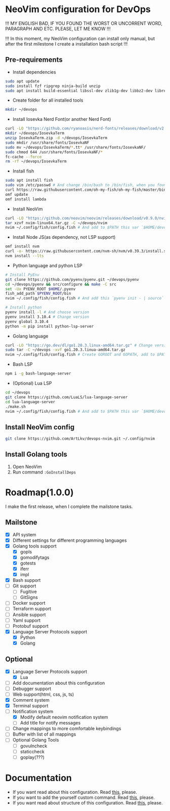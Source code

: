 # NeoVim configuration for DevOps

!!! MY ENGLISH BAD, IF YOU FOUND THE WORST OR UNCORRENT WORD, PARAGRAPH AND ETC. PLEASE, LET ME KNOW !!!

!!! In this moment, my NeoVim configuration can install only manual, but after the first milestone I create a installation bash script !!!
## Pre-requirements

* Install dependencies
```sh
sudo apt update
sudo install fzf ripgrep ninja-build unzip
sudo apt install build-essential libssl-dev zlib1g-dev libbz2-dev libreadline-dev libsqlite3-dev curl libncursesw5-dev xz-utils tk-dev libxml2-dev libxmlsec1-dev libffi-dev liblzma-dev
```

* Create folder for all installed tools
```sh
mkdir ~/devops
```

* Install Iosevka Nerd Font(or another Nerd Font)
```sh
curl -LO "https://github.com/ryanoasis/nerd-fonts/releases/download/v2.3.3/IosevkaTerm.zip" # Change version
mkdir ~/devops/IosevkaTerm
unzip IosevkaTerm.zip -d ~/devops/IosevkaTerm
sudo mkdir /usr/share/fonts/IosevkaNF
sudo mv ~/devops/IosevkaTerm/*.tt* /usr/share/fonts/IosevkaNF/
sudo chmod 644 /usr/share/fonts/IosevkaNF/*
fc-cache --force
rm -rf ~/devops/IosevkaTerm
```

* Install fish
```sh
sudo apt install fish
sudo vim /etc/passwd # And change /bin/bash to /bin/fish, when you found /home/$USER
curl https://raw.githubusercontent.com/oh-my-fish/oh-my-fish/master/bin/install | fish
omf update
omf install lambda
```

* Install NeoVim
```sh
curl -LO "https://github.com/neovim/neovim/releases/download/v0.9.0/nvim-linux64.tar.gz" # Change version
tar xzvf nvim-linux64.tar.gz -C ~/devops/nvim
nvim ~/.config/fish/config.fish # And add to $PATH this var `$HOME/devops/nvim/bin`
```

* Install Node JS(as dependency, not LSP support)
```sh
omf install nvm
curl -o- https://raw.githubusercontent.com/nvm-sh/nvm/v0.39.3/install.sh | bash
nvm install --lts
```

* Python language and python LSP
```sh
# Install PyEnv
git clone https://github.com/pyenv/pyenv.git ~/devops/pyenv
cd ~/devops/pyenv && src/configure && make -C src
set -Ux PYENV_ROOT $HOME/.pyenv
fish_add_path $PYENV_ROOT/bin
nvim ~/.config/fish/config.fish # And add this `pyenv init - | source`

# Install python
pyenv install -l # And choose version
pyenv install 3.10.4 # Change version
pyenv global 3.10.4
python -m pip install python-lsp-server
```

* Golang language
```sh
curl -LO "https://go.dev/dl/go1.20.3.linux-amd64.tar.gz" # Change version
sudo tar -C ~/devops -xvf go1.20.3.linua-amd64.tar.gz
nvim ~/.config/fish/config.fish # Create GOROOT and GOPATH, add to $PATH this vars `$HOME/devops/go/bin`($GOROOT) and `$HOME/go/bin`($GOPATH)
```

* Bash LSP
```sh
npm i -g bash-language-server
```

* (Optional) Lua LSP
```sh
cd ~/devops
git clone https://github.com/LuaLS/lua-language-server
cd lua-language-server
./make.sh
nvim ~/.config/fish/config.fish # And add to $PATH this var `$HOME/devops/lua-language-server/bin`
```

## Install NeoVim config
```sh
git clone https://github.com/ArtLkv/devops-nvim.git ~/.config/nvim
```

## Install Golang tools
1. Open NeoVim
2. Run command `:GoInstallDeps`

# Roadmap(1.0.0)
I make the first release, when I complete the mailstone tasks.

## Mailstone
- [x] API system
- [x] Different settings for different programming languages
- [x] Golang tools support
    - [x] gopls
    - [x] gomodifytags
    - [x] gotests
    - [x] iferr
    - [x] impl
- [x] Bash support
- [ ] Git support
    - [ ] Fugitive
    - [ ] GitSigns
- [ ] Docker support
- [ ] Terraform support
- [ ] Ansible support
- [ ] Yaml support
- [ ] Protobuf support
- [x] Language Server Protocols support
    - [x] Python
    - [x] Golang
## Optional
- [x] Language Server Protocols support
    - [x] Lua
- [ ] Add documentation about this configuration
- [ ] Debugger support
- [ ] Web support(html, css, js, ts)
- [x] Comment system
- [x] Terminal support
- [ ] Notification system
    - [x] Modify default neovim notification system
    - [ ] Add title for notify messages
- [ ] Change mappings to more comfortable keybindings
- [ ] Buffer with list of all mappings
- [ ] Optional Golang Tools
    - [ ] govulncheck
    - [ ] staticcheck
    - [ ] goplay(???)
# Documentation

* If you want read about this configuration. Read [this](./docs/help.md), please.
* If you want to add the yourself custom command. Read [this](./docs/custom_commands.md), please.
* If you want read about structure of this configuration. Read [this](./docs/structure.md), please.
